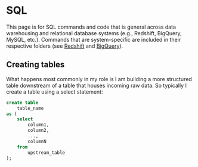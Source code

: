 # SQL

This page is for SQL commands and code that is general across data warehousing and relational database systems (e.g., Redshift, BigQuery, MySQL, etc.). Commands that are system-specific are included in their respective folders (see [Redshift](/redshift/) and [BigQuery](/bigquery/)).

## Creating tables

What happens most commonly in my role is I am building a more structured table downstream of a table that houses incoming raw data. So typically I create a table using a select statement:

``` sql
create table
    table_name
as (
    select
        column1, 
        column2, 
        ..., 
        columnN
    from
        upstream_table
);
```
